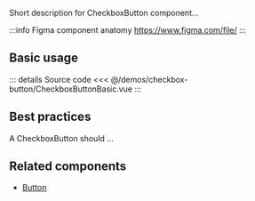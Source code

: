 Short description for CheckboxButton component...

:::info Figma component anatomy
https://www.figma.com/file/
:::

## Basic usage

<CheckboxButtonBasic />

::: details Source code
<<< @/demos/checkbox-button/CheckboxButtonBasic.vue
:::

## Best practices

A CheckboxButton should ...

## Related components

- [Button](/components/button/button.doc)

